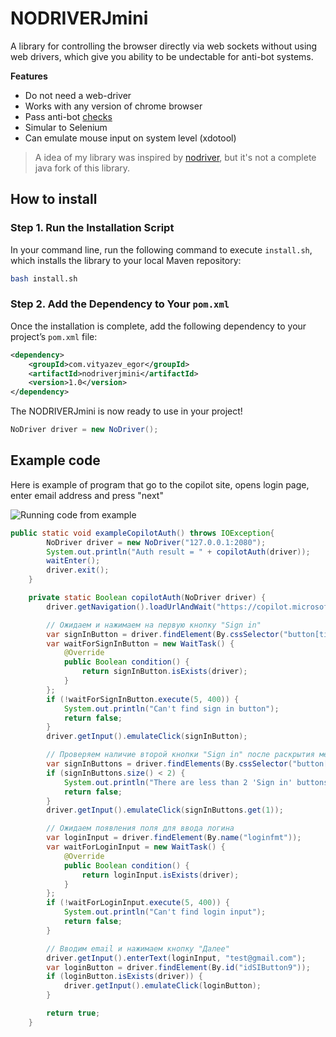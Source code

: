 # NODRIVERJmini
 A library for controlling the browser directly via web sockets without using web drivers, which give you ability to be undectable for anti-bot systems.

 **Features**
 * Do not need a web-driver
 * Works with any version of chrome browser
 * Pass anti-bot [checks](https://bot.sannysoft.com/)
 * Simular to Selenium
 * Can emulate mouse input on system level (xdotool)

 > A idea of my library was inspired by [nodriver](https://github.com/ultrafunkamsterdam/nodriver), but it's not a complete java fork of this library.

## How to install

### Step 1. Run the Installation Script

In your command line, run the following command to execute `install.sh`, which installs the library to your local Maven repository:

```bash
bash install.sh
```

### Step 2. Add the Dependency to Your `pom.xml`

Once the installation is complete, add the following dependency to your project’s `pom.xml` file:

```xml
<dependency>
    <groupId>com.vityazev_egor</groupId>
    <artifactId>nodriverjmini</artifactId>
    <version>1.0</version>
</dependency>
```

The NODRIVERJmini is now ready to use in your project!

```Java
NoDriver driver = new NoDriver();
```

## Example code
Here is example of program that go to the copilot site, opens login page, enter email address and press "next"

![Running code from example](/images/copilotLogin.gif "Example code")

```Java
public static void exampleCopilotAuth() throws IOException{
        NoDriver driver = new NoDriver("127.0.0.1:2080");
        System.out.println("Auth result = " + copilotAuth(driver));
        waitEnter();
        driver.exit();
    }

    private static Boolean copilotAuth(NoDriver driver) {
        driver.getNavigation().loadUrlAndWait("https://copilot.microsoft.com/", 10);

        // Ожидаем и нажимаем на первую кнопку "Sign in"
        var signInButton = driver.findElement(By.cssSelector("button[title=\"Sign in\"]"));
        var waitForSignInButton = new WaitTask() {
            @Override
            public Boolean condition() {
                return signInButton.isExists(driver);
            }
        };
        if (!waitForSignInButton.execute(5, 400)) {
            System.out.println("Can't find sign in button");
            return false;
        }
        driver.getInput().emulateClick(signInButton);

        // Проверяем наличие второй кнопки "Sign in" после раскрытия меню
        var signInButtons = driver.findElements(By.cssSelector("button[title=\"Sign in\"]"));
        if (signInButtons.size() < 2) {
            System.out.println("There are less than 2 'Sign in' buttons - " + signInButtons.size());
            return false;
        }
        driver.getInput().emulateClick(signInButtons.get(1));

        // Ожидаем появления поля для ввода логина
        var loginInput = driver.findElement(By.name("loginfmt"));
        var waitForLoginInput = new WaitTask() {
            @Override
            public Boolean condition() {
                return loginInput.isExists(driver);
            }
        };
        if (!waitForLoginInput.execute(5, 400)) {
            System.out.println("Can't find login input");
            return false;
        }

        // Вводим email и нажимаем кнопку "Далее"
        driver.getInput().enterText(loginInput, "test@gmail.com");
        var loginButton = driver.findElement(By.id("idSIButton9"));
        if (loginButton.isExists(driver)) {
            driver.getInput().emulateClick(loginButton);
        }

        return true;
    }

```